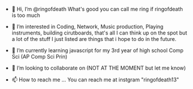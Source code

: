 - 👋 Hi, I’m @ringofdeath
  What's good you can call me ring if ringofdeath is too much
  
  
- 👀 I’m interested in Coding, Network, Music production, Playing instruments, building cirutboards, that's all I can think up on the spot but a lot of the stuff
  I just listed are things that i hope to do in the future.
  
- 🌱 I’m currently learning javascript for my 3rd year of high school Comp Sci (AP Comp Sci Prin)

- 💞️ I’m looking to collaborate on (NOT AT THE MOMENT but let me know)

- 📫 How to reach me ... You can reach me at instgram "ringofdeath13"

<!---
ringofdeath/ringofdeath is a ✨ special ✨ repository because its `README.md` (this file) appears on your GitHub profile.
You can click the Preview link to take a look at your changes.
--->
